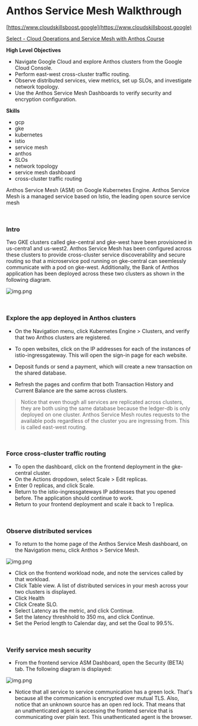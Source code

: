 #  Anthos Service Mesh Walkthrough

[https://www.cloudskillsboost.google](https://www.cloudskillsboost.google)

[Select - Cloud Operations and Service Mesh with Anthos Course](https://www.cloudskillsboost.google)

**High Level Objectives**
- Navigate Google Cloud and explore Anthos clusters from the Google Cloud Console.
- Perform east-west cross-cluster traffic routing.
- Observe distributed services, view metrics, set up SLOs, and investigate network topology.
- Use the Anthos Service Mesh Dashboards to verify security and encryption configuration.

**Skills**
- gcp
- gke
- kubernetes
- istio
- service mesh
- anthos
- SLOs
- network topology
- service mesh dashboard
- cross-cluster traffic routing


Anthos Service Mesh (ASM) on Google Kubernetes Engine. Anthos Service Mesh is a managed service based on Istio, the leading open source service mesh

<br>

### Intro

Two GKE clusters called gke-central and gke-west have been provisioned in us-centra1 and us-west2. Anthos Service Mesh has been configured across these clusters to provide cross-cluster service discoverability and secure routing so that a microservice pod running on gke-central can seemlessly communicate with a pod on gke-west. Additionally, the Bank of Anthos application has been deployed across these two clusters as shown in the following diagram.

![img.png](.images/arch-img.png)


<br>

### Explore the app deployed in Anthos clusters

- On the Navigation menu, click Kubernetes Engine > Clusters, and verify that two Anthos clusters are registered.

- To open websites, click on the IP addresses for each of the instances of istio-ingressgateway. This will open the sign-in page for each website.
- Deposit funds or send a payment, which will create a new transaction on the shared database.
- Refresh the pages and confirm that both Transaction History and Current Balance are the same across clusters.

> Notice that even though all services are replicated across clusters, they are both using the same database because the ledger-db is only deployed on one cluster. Anthos Service Mesh routes requests to the available pods regardless of the cluster you are ingressing from. This is called east-west routing.


<br>

###  Force cross-cluster traffic routing

- To open the dashboard, click on the frontend deployment in the gke-central cluster.
- On the Actions dropdown, select Scale > Edit replicas.
- Enter 0 replicas, and click Scale.
- Return to the istio-ingressgateways IP addresses that you opened before. The application should continue to work.
- Return to your frontend deployment and scale it back to 1 replica.

<br>

### Observe distributed services

- To return to the home page of the Anthos Service Mesh dashboard, on the Navigation menu, click Anthos > Service Mesh.

![img.png](.images/topology.png)

- Click on the frontend workload node, and note the services called by that workload.
- Click Table view. A list of distributed services in your mesh across your two clusters is displayed.
- Click Health
- Click Create SLO.
- Select Latency as the metric, and click Continue.
- Set the latency threshhold to 350 ms, and click Continue.
- Set the Period length to Calendar day, and set the Goal to 99.5%.

<br>

### Verify service mesh security

- From the frontend service ASM Dashboard, open the Security (BETA) tab. The following diagram is displayed:

![img.png](.images/security.png)


- Notice that all service to service communication has a green lock. That's because all the communication is encrypted over mutual TLS. Also, notice that an unknown source has an open red lock. That means that an unathenticated agent is accessing the frontend service that is communicating over plain text. This unathenticated agent is the browser.

